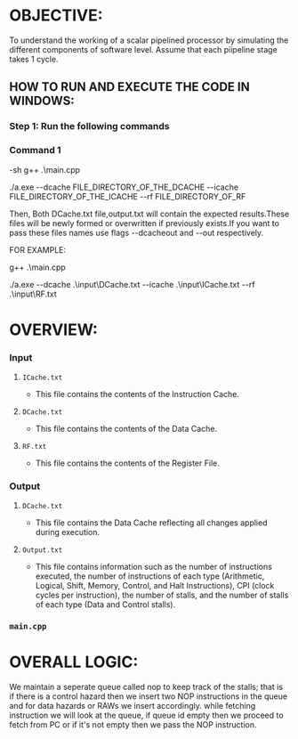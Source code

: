 # OBJECTIVE:
To understand the working of a scalar pipelined processor by simulating the different components of software level.
Assume that each piipeline stage takes 1 cycle.

## HOW TO RUN AND EXECUTE THE CODE IN WINDOWS:

### Step 1: Run the following commands

### Command 1
-sh
g++ .\main.cpp

./a.exe --dcache FILE_DIRECTORY_OF_THE_DCACHE --icache FILE_DIRECTORY_OF_THE_ICACHE --rf FILE_DIRECTORY_OF_RF

Then,
Both DCache.txt file,output.txt will contain the expected results.These files will be newly formed or overwritten if previously exists.If you want to pass these files names use flags --dcacheout and --out respectively.

FOR EXAMPLE:

g++ .\main.cpp

./a.exe --dcache .\input\DCache.txt --icache .\input\ICache.txt --rf .\input\RF.txt

# OVERVIEW:

### Input

1. `ICache.txt`
   - This file contains the contents of the Instruction Cache.
   
2. `DCache.txt`
   - This file contains the contents of the Data Cache.
   
3. `RF.txt`
   - This file contains the contents of the Register File.

### Output

1. `DCache.txt`
   - This file contains the Data Cache reflecting all changes applied during execution.
   
2. `Output.txt`
   - This file contains information such as the number of instructions executed, the number of instructions of each type (Arithmetic, Logical, Shift, Memory, Control, and Halt Instructions), CPI (clock cycles per instruction), the number of stalls, and the number of stalls of each type (Data and Control stalls).

### `main.cpp`

# OVERALL LOGIC:
We maintain a seperate queue called nop to keep track of the stalls; that is if there is a control hazard then we insert two NOP instructions in the queue and for data hazards or RAWs we insert accordingly.
while fetching instruction we will look at the queue, if queue id empty then we proceed to fetch from PC or if it's not empty then we pass the NOP instruction.
